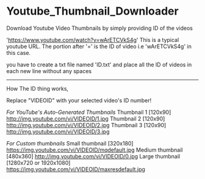# Youtube_Thumbnail_Downloader

Download Youtube Video Thumbnails by simply providing ID of the videos

'https://www.youtube.com/watch?v=wArETCVkS4g' This is a typical youtube URL.
The portion after '=' is the ID of video i.e 'wArETCVkS4g' in this case.

you have to create a txt file named 'ID.txt' and place all the ID of videos
in each new line without any spaces

-------------------------------------------------------------------------------

How The ID thing works,

Replace "VIDEOID" with your selected video's ID number!

*For YouTube's Auto-Generated Thumbnails*
Thumbnail 1 [120x90] http://img.youtube.com/vi/VIDEOID/1.jpg
Thumbnail 2 [120x90] http://img.youtube.com/vi/VIDEOID/2.jpg
Thumbnail 3 [120x90] http://img.youtube.com/vi/VIDEOID/3.jpg

*For Custom thumbnails*
Small thumbnail [320x180] https://img.youtube.com/vi/VIDEOID/mqdefault.jpg
Medium thumbnail [480x360] http://img.youtube.com/vi/VIDEOID/0.jpg
Large thumbnail [1280x720 or 1920x1080] https://img.youtube.com/vi/VIDEOID/maxresdefault.jpg

